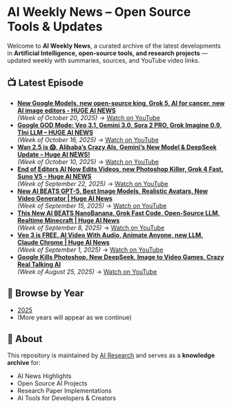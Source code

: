 # AI Weekly News – Open Source Tools & Updates

Welcome to **AI Weekly News**, a curated archive of the latest developments in **Artificial Intelligence, open-source tools, and research projects** — updated weekly with summaries, sources, and YouTube video links.

## 📺 Latest Episode
- **[New Google Models, new open-source king, Grok 5, AI for cancer, new AI image editors - HUGE AI NEWS](videos/2025/oct-new-google-models-grok-5-ai-cancer/README.md)**  
  _(Week of October 20, 2025)_ → [Watch on YouTube](https://youtu.be/2SZ9tiH_TCo)
- **[Google GOD Mode: Veo 3.1, Gemini 3.0, Sora 2 PRO, Grok Imagine 0.9, TIni LLM – HUGE AI NEWS](videos/2025/oct-google-god-mode-veo-3-1-gemini-3-0/README.md)**  
  _(Week of October 16, 2025)_ → [Watch on YouTube](https://youtu.be/NIs6CBmr9TE)
- **[Wan 2.5 is 😱, Alibaba’s Crazy AIs, Gemini’s New Model & DeepSeek Update – Huge AI NEWS!](videos/2025/oct-wan-2-5-alibabas-crazy-ais-gemini-update/README.md)**  
  _(Week of October 10, 2025)_ → [Watch on YouTube](https://youtu.be/ENTC2MYs7ao)
- **[End of Editors AI Now Edits Videos, new Photoshop Killer, Grok 4 Fast, Suno V5 - Huge AI NEWS](videos/2025/sep-end-of-editors-ai-now-edits-videos/README.md)**  
  _(Week of September 22, 2025)_ → [Watch on YouTube](https://youtu.be/9LfD6Xd2vyU)
- **[New AI BEATS GPT-5, Best Image Models, Realistic Avatars, New Video Generator | Huge AI News](videos/2025/sep-new-ai-beats-gpt5-best-image-models/README.md)**  
  _(Week of September 15, 2025)_ → [Watch on YouTube](https://youtu.be/GWL6sS13aok)
- **[This New AI BEATS NanoBanana, Grok Fast Code, Open-Source LLM, Realtime Minecraft | Huge AI News](videos/2025/sep-new-ai-beats-nanobanana-grok-fast-code/README.md)**  
  _(Week of September 8, 2025)_ → [Watch on YouTube](https://youtu.be/V2NCJ1iNzDU)
- **[Veo 3 is FREE, AI Video With Audio, Animate Anyone, new LLM, Claude Chrome | Huge AI News](videos/2025/sep-veo3-free-ai-video-audio/README.md)**  
  _(Week of September 1, 2025)_ → [Watch on YouTube](https://youtu.be/RSaeCq7G6Y4)
- **[Google Kills Photoshop, New DeepSeek, Image to Video Games, Crazy Real Talking AI](videos/2025/aug-google-kills-photoshop-deepseek-v3/README.md)**  
  _(Week of August 25, 2025)_ → [Watch on YouTube](https://youtu.be/Zms6dljJguo)

## 🔎 Browse by Year
- [2025](videos/2025/)
- (More years will appear as we continue)

## 🚀 About
This repository is maintained by [AI Research](https://x.com/airesearch_ai) and serves as a **knowledge archive** for:
- AI News Highlights
- Open Source AI Projects
- Research Paper Implementations
- AI Tools for Developers & Creators
